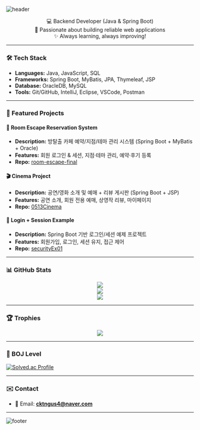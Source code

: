 <!-- 헤더 -->
![header](https://capsule-render.vercel.app/api?type=wave&color=0:1E3C72,100:2A5298&height=200&section=header&text=Hi%20👋%20I'm%20Suhyun&fontSize=40&fontColor=ffffff&animation=twinkling)

<p align="center">
  💻 Backend Developer (Java & Spring Boot) <br>
  🌱 Passionate about building reliable web applications <br>
  ✨ Always learning, always improving!
</p>

---

### 🛠 Tech Stack
- **Languages:** Java, JavaScript, SQL  
- **Frameworks:** Spring Boot, MyBatis, JPA, Thymeleaf, JSP  
- **Database:** OracleDB, MySQL  
- **Tools:** Git/GitHub, IntelliJ, Eclipse, VSCode, Postman  

---

### 📌 Featured Projects

#### 🧩 Room Escape Reservation System  
- **Description:** 방탈출 카페 예약/지점/테마 관리 시스템 (Spring Boot + MyBatis + Oracle)  
- **Features:** 회원 로그인 & 세션, 지점·테마 관리, 예약·후기 등록  
- **Repo:** [room-escape-final](https://github.com/cha0cha0/room-escape-final)

#### 🎬 Cinema Project  
- **Description:** 공연/영화 소개 및 예매 + 리뷰 게시판 (Spring Boot + JSP)  
- **Features:** 공연 소개, 회원 전용 예매, 상영작 리뷰, 마이페이지  
- **Repo:** [0513Cinema](https://github.com/cha0cha0/0513Cinema)

#### 🔐 Login + Session Example  
- **Description:** Spring Boot 기반 로그인/세션 예제 프로젝트  
- **Features:** 회원가입, 로그인, 세션 유지, 접근 제어  
- **Repo:** [securityEx01](https://github.com/cha0cha0/securityEx01)

---

### 📊 GitHub Stats
<p align="center">
  <img src="https://github-readme-stats.vercel.app/api?username=cha0cha0&show_icons=true&theme=tokyonight" />
  <br>
  <img src="https://github-readme-stats.vercel.app/api/top-langs/?username=cha0cha0&layout=compact&theme=tokyonight" />
  <br>
  <img src="https://streak-stats.demolab.com?user=cha0cha0&theme=tokyonight" />
</p>

---

### 🏆 Trophies
<p align="center">
  <img src="https://github-profile-trophy.vercel.app/?username=s-hyunn&theme=onedark&row=1&column=6" />
</p>

---

### 🥇 BOJ Level
[![Solved.ac Profile](http://mazassumnida.wtf/api/v2/generate_badge?boj=ak015a01)](https://solved.ac/ak015a01)

---

### ✉️ Contact
- 📮 Email: **cktngus4@naver.com**

---

<!-- 푸터 -->
![footer](https://capsule-render.vercel.app/api?type=wave&color=0:2A5298,100:1E3C72&height=120&section=footer&text=Thanks%20for%20visiting!&fontSize=20&fontColor=ffffff)
